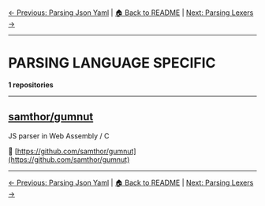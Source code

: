 [← Previous: Parsing Json Yaml](parsing-json-yaml.txt) | [🏠 Back to README](../README.md) | [Next: Parsing Lexers →](parsing-lexers.txt)

---

# PARSING LANGUAGE SPECIFIC

**1 repositories**

---

## [samthor/gumnut](https://github.com/samthor/gumnut)

JS parser in Web Assembly / C

🔗 [https://github.com/samthor/gumnut](https://github.com/samthor/gumnut)

---


[← Previous: Parsing Json Yaml](parsing-json-yaml.txt) | [🏠 Back to README](../README.md) | [Next: Parsing Lexers →](parsing-lexers.txt)
